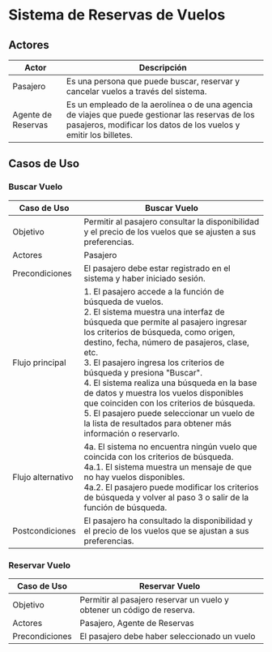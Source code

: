 # Sistema de Reservas de Vuelos

## Actores

| Actor | Descripción |
| --- | --- |
| Pasajero | Es una persona que puede buscar, reservar y cancelar vuelos a través del sistema. |
| Agente de Reservas | Es un empleado de la aerolínea o de una agencia de viajes que puede gestionar las reservas de los pasajeros, modificar los datos de los vuelos y emitir los billetes. |

## Casos de Uso

### Buscar Vuelo

| Caso de Uso | Buscar Vuelo |
| --- | --- |
| Objetivo | Permitir al pasajero consultar la disponibilidad y el precio de los vuelos que se ajusten a sus preferencias. |
| Actores | Pasajero |
| Precondiciones | El pasajero debe estar registrado en el sistema y haber iniciado sesión. |
| Flujo principal | 1. El pasajero accede a la función de búsqueda de vuelos. <br> 2. El sistema muestra una interfaz de búsqueda que permite al pasajero ingresar los criterios de búsqueda, como origen, destino, fecha, número de pasajeros, clase, etc. <br> 3. El pasajero ingresa los criterios de búsqueda y presiona "Buscar". <br> 4. El sistema realiza una búsqueda en la base de datos y muestra los vuelos disponibles que coinciden con los criterios de búsqueda. <br> 5. El pasajero puede seleccionar un vuelo de la lista de resultados para obtener más información o reservarlo. |
| Flujo alternativo | 4a. El sistema no encuentra ningún vuelo que coincida con los criterios de búsqueda. <br> 4a.1. El sistema muestra un mensaje de que no hay vuelos disponibles. <br> 4a.2. El pasajero puede modificar los criterios de búsqueda y volver al paso 3 o salir de la función de búsqueda. |
| Postcondiciones | El pasajero ha consultado la disponibilidad y el precio de los vuelos que se ajustan a sus preferencias. |

### Reservar Vuelo

| Caso de Uso | Reservar Vuelo |
| --- | --- |
| Objetivo | Permitir al pasajero reservar un vuelo y obtener un código de reserva. |
| Actores | Pasajero, Agente de Reservas |
| Precondiciones | El pasajero debe haber seleccionado un vuelo

